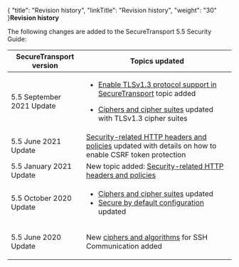 {
    "title": "Revision history",
    "linkTitle": "Revision history",
    "weight": "30"
}**Revision history**

  

The following changes are added to the <span class="mc-variable suite_variables.SecureTransportName variable">SecureTransport</span> <span class="mc-variable axway_variables.Component_Version variable">5.5</span> Security Guide:

<table>
   <thead>
      <tr>
<th style="text-align: center;" class="HeadE-Column1-Header1"><span class="mc-variable suite_variables.SecureTransportName variable">SecureTransport</span> version         </th>
<th class="HeadD-Column1-Header1">Topics updated         </th>
      </tr>
   </thead>
   <tbody>
      <tr>
         <td>5.5 September 2021 Update         </td>
         <td><ul>
<li><p><a href="../c_secgd_config_intro/enable-tls13" class="MCXref xref">Enable TLSv1.3 protocol support in SecureTransport</a> topic added</p></li>
<li><p><a href="" class="MCXref xref">Ciphers and cipher suites</a> updated with TLSv1.3 cipher suites</p></li>
</ul>         </td>
      </tr>
      <tr>
         <td>5.5 June 2021 Update         </td>
         <td><a href="../c_secgd_config_intro/security_policies" class="MCXref xref">Security-related HTTP headers and policies</a> updated with details on how to enable CSRF token protection         </td>
      </tr>
      <tr>
         <td>5.5 January 2021 Update         </td>
         <td>New topic added: <a href="../c_secgd_config_intro/security_policies" class="MCXref xref">Security-related HTTP headers and policies</a>         </td>
      </tr>
      <tr>
         <td>5.5 October 2020 Update         </td>
         <td><ul>
<li><a href="" class="MCXref xref">Ciphers and cipher suites</a> updated</li>
<li><a href="../c_secgd_config_intro/c_secgd_config_secbydefault" class="MCXref xref">Secure by default configuration</a> updated</li>
</ul>         </td>
      </tr>
      <tr>
         <td>5.5 June 2020 Update         </td>
         <td><p>New <a href="">ciphers and algorithms</a> for SSH Communication added</p>         </td>
      </tr>
   </tbody>
</table>

